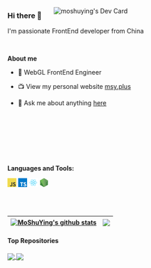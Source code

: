 <a href="https://app.daily.dev/moshuying"><img align="right" src="https://api.daily.dev/devcards/d6d95450ac984eb3a2a63e2b2e5fd613.png?r=u00" width="400" alt="moshuying's Dev Card"/></a>
### Hi there 👋

I'm passionate FrontEnd developer from China

<br />


**About me**

- 💼 WebGL FrontEnd Engineer

- 📺 View my personal website [msy.plus](https://www.msy.plus)

- 💬 Ask me about anything [here](https://github.com/anuraghazra/anuraghazra/issues)

<br />
<br />
<br />
<br />
<br />
<br />

**Languages and Tools:**  

<code><img height="20" src="https://raw.githubusercontent.com/github/explore/80688e429a7d4ef2fca1e82350fe8e3517d3494d/topics/javascript/javascript.png"></code>
<code><img height="20" src="https://raw.githubusercontent.com/github/explore/80688e429a7d4ef2fca1e82350fe8e3517d3494d/topics/typescript/typescript.png"></code>
<code><img height="20" src="https://raw.githubusercontent.com/github/explore/80688e429a7d4ef2fca1e82350fe8e3517d3494d/topics/react/react.png"></code>
<code><img height="20" src="https://raw.githubusercontent.com/github/explore/80688e429a7d4ef2fca1e82350fe8e3517d3494d/topics/nodejs/nodejs.png"></code>    

<br />
<br />

| <a href="https://github.com/moshuying"><img align="center" src="https://github-readme-stats.vercel.app/api?username=moshuying&show_icons=true&include_all_commits=true&theme=buefy&hide_border=true" alt="MoShuYing's github stats" /></a> | <a href="https://github.com/moshuying"><img align="center" src="https://github-readme-stats.vercel.app/api/top-langs/?username=moshuying&layout=compact&theme=buefy&hide_border=true" /></a> |
| ------------- | ------------- |


#### Top Repositories
<a href="https://github.com/moshuying/project-3-crm">
  <img align="center" src="https://github-readme-stats.vercel.app/api/pin/?username=moshuying&repo=project-3-crm&theme=buefy" />
</a>

<a href="https://github.com/moshuying/myAHK">
  <img align="center" src="https://github-readme-stats.vercel.app/api/pin/?username=moshuying&repo=myAHK&theme=buefy" />
</a>

